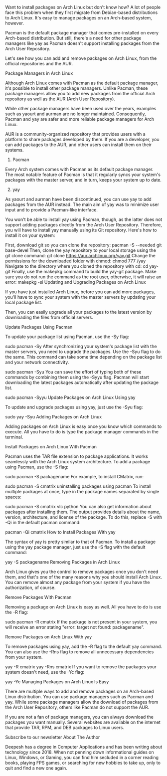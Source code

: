 Want to install packages on Arch Linux but don't know how? A lot of people face this problem when they first migrate from Debian-based distributions to Arch Linux. It's easy to manage packages on an Arch-based system, however.

Pacman is the default package manager that comes pre-installed on every Arch-based distribution. But still, there's a need for other package managers like yay as Pacman doesn't support installing packages from the Arch User Repository.

Let's see how you can add and remove packages on Arch Linux, from the official repositories and the AUR.

Package Managers in Arch Linux

Although Arch Linux comes with Pacman as the default package manager, it's possible to install other package managers. Unlike Pacman, these package managers allow you to add new packages from the official Arch repository as well as the AUR (Arch User Repository).

While other package managers have been used over the years, examples such as yaourt and aurman are no longer maintained. Consequently, Pacman and yay are safer and more reliable package managers for Arch Linux.

AUR is a community-organized repository that provides users with a platform to share packages developed by them. If you are a developer, you can add packages to the AUR, and other users can install them on their systems.

1. Pacman

Every Arch system comes with Pacman as its default package manager. The most notable feature of Pacman is that it regularly syncs your system's packages with the master server, and in turn, keeps your system up to date.

2. yay

As yaourt and aurman have been discontinued, you can use yay to add packages from the AUR instead. The main aim of yay was to minimize user input and to provide a Pacman-like interface.

You won't be able to install yay using Pacman, though, as the latter does not support adding packages directly from the Arch User Repository. Therefore, you will have to install yay manually using its Git repository. Here's how to install it on your system:

First, download git so you can clone the repository:
 pacman -S --needed git base-devel
Then, clone the yay repository to your local storage using the git clone command:
 git clone https://aur.archlinux.org/yay.git
Change the permissions for the downloaded folder with chmod:
 chmod 777 /yay
Navigate to the directory where you cloned the repository with cd:
 cd yay-git
Finally, use the makepkg command to build the yay-git package. Make sure you do not run the command as the root user, otherwise, it will raise an error:
 makepkg -si
Updating and Upgrading Packages on Arch Linux

If you have just installed Arch Linux, before you can add more packages, you'll have to sync your system with the master servers by updating your local package list.

Then, you can easily upgrade all your packages to the latest version by downloading the files from official servers.

Update Packages Using Pacman

To update your package list using Pacman, use the -Sy flag:

 sudo pacman -Sy
After synchronizing your system's package list with the master servers, you need to upgrade the packages. Use the -Syu flag to do the same. This command can take some time depending on the package list and your network connectivity.

 sudo pacman -Syu
You can save the effort of typing both of these commands by combining them using the -Syyu flag. Pacman will start downloading the latest packages automatically after updating the package list.

 sudo pacman -Syyu
Update Packages on Arch Linux Using yay

To update and upgrade packages using yay, just use the -Syu flag:

 sudo yay -Syu
Adding Packages on Arch Linux

Adding packages on Arch Linux is easy once you know which commands to execute. All you have to do is type the package manager commands in the terminal.

Install Packages on Arch Linux With Pacman

Pacman uses the TAR file extension to package applications. It works seamlessly with the Arch Linux system architecture. To add a package using Pacman, use the -S flag:

 sudo pacman -S packagename
For example, to install CMatrix, run:

 sudo pacman -S cmatrix
 uninstalling packages using pacman
To install multiple packages at once, type in the package names separated by single spaces:

 sudo pacman -S cmatrix vlc python
You can also get information about packages after installing them. The output provides details about the name, version, architecture, and license of the package. To do this, replace -S with -Qi in the default pacman command:

 pacman -Qi cmatrix
How to Install Packages With yay

The syntax of yay is pretty similar to that of Pacman. To install a package using the yay package manager, just use the -S flag with the default command:

 yay -S packagename
Removing Packages in Arch Linux

Arch Linux gives you the control to remove packages once you don't need them, and that's one of the many reasons why you should install Arch Linux. You can remove almost any package from your system if you have the authorization, of course.

Remove Packages With Pacman

Removing a package on Arch Linux is easy as well. All you have to do is use the -R flag:

 sudo pacman -R cmatrix
If the package is not present in your system, you will receive an error stating "error: target not found: packagename".

Remove Packages on Arch Linux With yay

To remove packages using yay, add the -R flag to the default yay command. You can also use the -Rns flag to remove all unnecessary dependencies from your system.

 yay -R cmatrix
yay -Rns cmatrix
If you want to remove the packages your system doesn't need, use the -Yc flag:

 yay -Yc
Managing Packages on Arch Linux Is Easy

There are multiple ways to add and remove packages on an Arch-based Linux distribution. You can use package managers such as Pacman and yay. While some package managers allow the download of packages from the Arch User Repository, others like Pacman do not support the AUR.

If you are not a fan of package managers, you can always download the packages you want manually. Several websites are available on the internet that provide TAR, RPM, and DEB packages to Linux users.

Subscribe to our newsletter
About The Author

Deepesh has a degree in Computer Applications and has been writing about technology since 2018. When not penning down informational guides on Linux, Windows, or Gaming, you can find him secluded in a corner reading books, playing FPS games, or searching for new hobbies to take up, only to quit and find a new one again.
